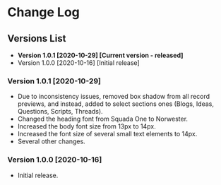 # Change Log

## Versions List

- **Version 1.0.1 [2020-10-29] [Current version - released]**
- Version 1.0.0 [2020-10-16] [Initial release]

### Version 1.0.1 [2020-10-29]

- Due to inconsistency issues, removed box shadow from all record previews, and instead, added to select sections ones (Blogs, Ideas, Questions, Scripts, Threads).
- Changed the heading font from Squada One to Norwester.
- Increased the body font size from 13px to 14px.
- Increased the font size of several small text elements to 14px.
- Several other changes.

### Version 1.0.0 [2020-10-16]

- Initial release.